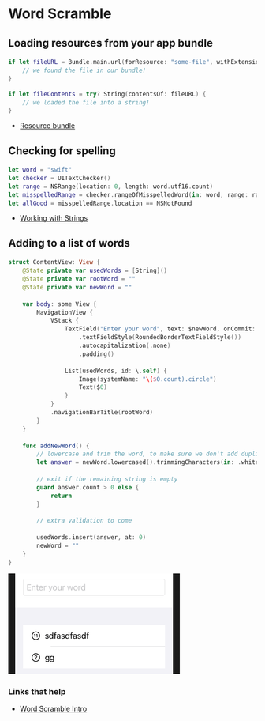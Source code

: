 # Word Scramble

## Loading resources from your app bundle

```swift
if let fileURL = Bundle.main.url(forResource: "some-file", withExtension: "txt") {
    // we found the file in our bundle!
}
```

```swift
if let fileContents = try? String(contentsOf: fileURL) {
    // we loaded the file into a string!
}
```

- [Resource bundle](https://www.hackingwithswift.com/books/ios-swiftui/loading-resources-from-your-app-bundle)

## Checking for spelling

```swift
let word = "swift"
let checker = UITextChecker()
let range = NSRange(location: 0, length: word.utf16.count)
let misspelledRange = checker.rangeOfMisspelledWord(in: word, range: range, startingAt: 0, wrap: false, language: "en")
let allGood = misspelledRange.location == NSNotFound
```


- [Working with Strings](https://www.hackingwithswift.com/books/ios-swiftui/working-with-strings)

## Adding to a list of words

```swift
struct ContentView: View {
    @State private var usedWords = [String]()
    @State private var rootWord = ""
    @State private var newWord = ""

    var body: some View {
        NavigationView {
            VStack {
                TextField("Enter your word", text: $newWord, onCommit: addNewWord)
                    .textFieldStyle(RoundedBorderTextFieldStyle())
                    .autocapitalization(.none)
                    .padding()

                List(usedWords, id: \.self) {
                    Image(systemName: "\($0.count).circle")
                    Text($0)
                }
            }
            .navigationBarTitle(rootWord)
        }
    }
    
    func addNewWord() {
        // lowercase and trim the word, to make sure we don't add duplicate words with case differences
        let answer = newWord.lowercased().trimmingCharacters(in: .whitespacesAndNewlines)

        // exit if the remaining string is empty
        guard answer.count > 0 else {
            return
        }

        // extra validation to come

        usedWords.insert(answer, at: 0)
        newWord = ""
    }
}
```

![](images/1.png)

### Links that help

- [Word Scramble Intro](https://www.hackingwithswift.com/books/ios-swiftui/word-scramble-introduction)
